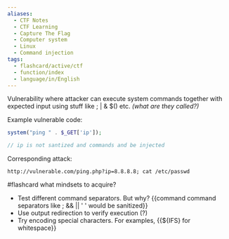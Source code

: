 ```yaml
---
aliases:
  - CTF Notes
  - CTF Learning
  - Capture The Flag
  - Computer system
  - Linux
  - Command injection
tags:
  - flashcard/active/ctf
  - function/index
  - language/in/English
---
```


Vulnerability where attacker can execute system commands together with expected input using stuff like ; | & $() etc. _(what are they called?)_ 

Example vulnerable code:
```php
system("ping " . $_GET['ip']);

// ip is not santized and commands and be injected
```
Corresponding attack:
```
http://vulnerable.com/ping.php?ip=8.8.8.8; cat /etc/passwd
```


#flashcard what mindsets to acquire?

- Test different command separators. But why? {{command command separators like ;  && || ' ' would be sanitized}}
- Use output redirection to verify execution (?)
- Try encoding special characters. For examples, {{${IFS} for whitespace}}